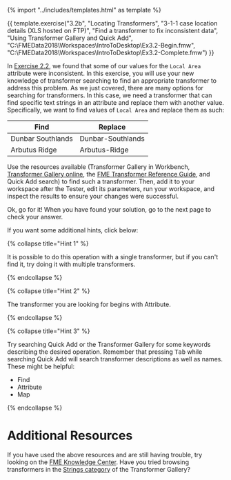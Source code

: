 {% import "../includes/templates.html" as template %}

{{ template.exercise("3.2b",
               "Locating Transformers",
               "3-1-1 case location details (XLS hosted on FTP)",
               "Find a transformer to fix inconsistent data",
               "Using Transformer Gallery and Quick Add",
               "C:\\FMEData2018\\Workspaces\\IntroToDesktop\\Ex3.2-Begin.fmw",
               "C:\\FMEData2018\\Workspaces\\IntroToDesktop\\Ex3.2-Complete.fmw")
}}

In [Exercise 2.2](..\2.translations\2.05.ex2.2.md), we found that some of our values for the `Local Area` attribute were inconsistent. In this exercise, you will use your new knowledge of transformer searching to find an appropriate transformer to address this problem. As we just covered, there are many options for searching for transformers. In this case, we need a transformer that can find specific text strings in an attribute and replace them with another value. Specifically, we want to find values of `Local Area` and replace them as such:

|Find|Replace|
|-|-|
|Dunbar Southlands|Dunbar-Southlands|
|Arbutus Ridge|Arbutus-Ridge|

Use the resources available (Transformer Gallery in Workbench, [Transformer Gallery online](https://www.safe.com/transformers/), the [FME Transformer Reference Guide](http://cdn.safe.com/resources/fme/FME-Transformer-Reference-Guide.pdf), and Quick Add search) to find such a transformer. Then, add it to your workspace after the Tester, edit its parameters, run your workspace, and inspect the results to ensure your changes were successful.

Ok, go for it! When you have found your solution, go to the next page to check your answer.

If you want some additional hints, click below:

{% collapse title="Hint 1" %}

It is possible to do this operation with a single transformer, but if you can't find it, try doing it with multiple transformers.

{% endcollapse %}

{% collapse title="Hint 2" %}

The transformer you are looking for begins with Attribute.

{% endcollapse %}

{% collapse title="Hint 3" %}

Try searching Quick Add or the Transformer Gallery for some keywords describing the desired operation. Remember that pressing <kbd>Tab</kbd> while searching Quick Add will search transformer descriptions as well as names. These might be helpful:

- Find
- Attribute
- Map

{% endcollapse %}

# Additional Resources

If you have used the above resources and are still having trouble, try looking on the [FME Knowledge Center](http://knowledge.safe.com). Have you tried browsing transformers in the [Strings category](https://www.safe.com/transformers/#/category/Strings) of the Transformer Gallery?
